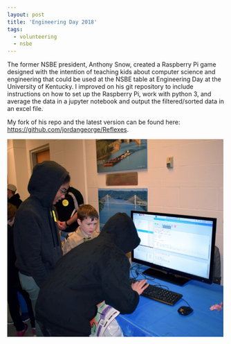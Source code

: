 ```yaml
---
layout: post
title: 'Engineering Day 2018'
tags:
  - volunteering
  - nsbe
---
```


The former NSBE president, Anthony Snow, created a Raspberry Pi game designed with the intention of teaching kids about computer science and engineering that could be used at the NSBE table at Engineering Day at the University of Kentucky. I improved on his git repository to include instructions on how to set up the Raspberry Pi, work with python 3, and average the data in a jupyter notebook and output the filtered/sorted data in an excel file.

My fork of his repo and the latest version can be found here: https://github.com/jordangeorge/Reflexes.

<img src="/public/images/eday18.png" alt="" width="500" style="margin: 0 auto;">
